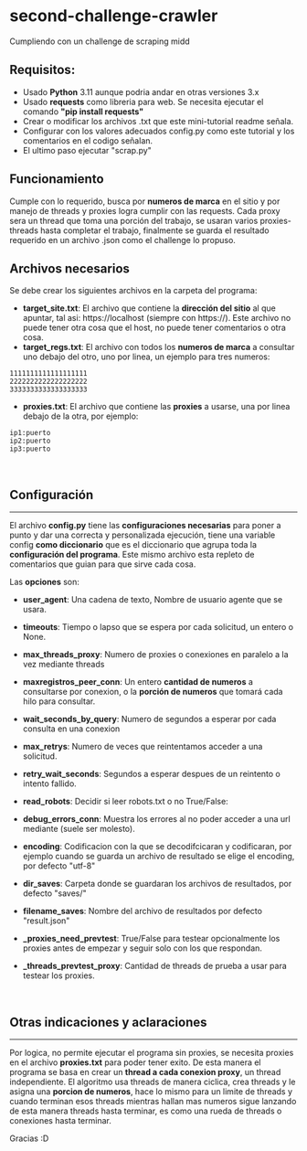 # second-challenge-crawler
Cumpliendo con un challenge de scraping midd

## Requisitos:
 * Usado **Python** 3.11 aunque podria andar en otras versiones 3.x
 * Usado **requests** como libreria para web.
    Se necesita ejecutar el comando **"pip install requests"**
 * Crear o modificar los archivos .txt que este mini-tutorial readme señala.
 * Configurar con los valores adecuados config.py como este tutorial y los comentarios en el codigo señalan.
 * El ultimo paso ejecutar "scrap.py"

## Funcionamiento
Cumple con lo requerido, busca por **numeros de marca** en el sitio y por manejo de threads y proxies logra cumplir con las requests.
Cada proxy sera un thread que toma una porción del trabajo, se usaran varios proxies-threads hasta completar el trabajo, finalmente se guarda el resultado requerido en un archivo .json como el challenge lo propuso.

## Archivos necesarios
 Se debe crear los siguientes archivos en la carpeta del programa:
 * **target_site.txt**: El archivo que contiene la **dirección del sitio** al que apuntar, tal asi: https://localhost (siempre con https://). Este archivo no puede tener otra cosa que el host, no puede tener comentarios o otra cosa.
 * **target_regs.txt**: El archivo con todos los **numeros de marca** a consultar uno debajo del otro, uno por linea, un ejemplo para tres numeros:

```
1111111111111111111
2222222222222222222
3333333333333333333
```

 * **proxies.txt**: El archivo que contiene las **proxies** a usarse, una por linea debajo de la otra, por ejemplo:

```
ip1:puerto
ip2:puerto
ip3:puerto
```

<br>

## Configuración
----------------
 El archivo **config.py** tiene las **configuraciones necesarias** para poner a punto y dar una correcta y personalizada ejecución, tiene una variable config **como diccionario** que es el diccionario que agrupa toda la **configuración del programa**. Este mismo archivo esta repleto de comentarios que guian para que sirve cada cosa.
 
 Las **opciones** son:


  * **user_agent**: Una cadena de texto, Nombre de usuario agente que se usara.
    
  * **timeouts**: Tiempo o lapso que se espera por cada solicitud, un entero o None.

  * **max_threads_proxy**: Numero de proxies o conexiones en paralelo a la vez mediante threads

  * **maxregistros_peer_conn**: Un entero **cantidad de numeros** a consultarse por conexion, o la **porción de numeros** que tomará cada hilo para consultar.
    
  * **wait_seconds_by_query**: Numero de segundos a esperar por cada consulta en una conexion

  * **max_retrys**: Numero de veces que reintentamos acceder a una solicitud.

  * **retry_wait_seconds**: Segundos a esperar despues de un reintento o intento fallido.
    
  * **read_robots**: Decidir si leer robots.txt o no True/False:

  * **debug_errors_conn**: Muestra los errores al no poder acceder a una url mediante (suele ser molesto).
    
  * **encoding**: Codificacion con la que se decodifcicaran y codificaran, por ejemplo cuando se guarda un archivo de resultado se elige el encoding, por defecto "utf-8"

  * **dir_saves**: Carpeta donde se guardaran los archivos de resultados, por defecto "saves/"
    
  * **filename_saves**: Nombre del archivo de resultados por defecto "result.json"
    <br>
  * **_proxies_need_prevtest**: True/False para testear opcionalmente los proxies antes de empezar y seguir solo con los que respondan.
  * **_threads_prevtest_proxy**: Cantidad de threads de prueba a usar para testear los proxies.


<br>

## Otras indicaciones y aclaraciones
-------------------------------------

  Por logica, no permite ejecutar el programa sin proxies, se necesita proxies en el archivo **proxies.txt** para poder tener exito.
 De esta manera el programa se basa en crear un **thread a cada conexion proxy**, un thread independiente. El algoritmo usa threads de manera ciclica, crea threads y le asigna una **porcion de numeros**, hace lo mismo para un limite de threads y cuando terminan esos threads mientras hallan mas numeros sigue lanzando de esta manera threads hasta terminar, es como una rueda de threads o conexiones hasta terminar.

Gracias :D
